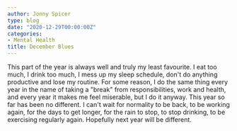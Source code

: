 ```yaml
---
author: Jonny Spicer
type: blog
date: "2020-12-29T00:00:00Z"
categories:
- Mental Health
title: December Blues
---
```

This part of the year is always well and truly my least favourite. I eat too much, I drink too much, I mess up my sleep schedule, don't do anything productive and lose my routine. For
some reason, I do the same thing every year in the name of taking a "break" from responsibilities, work and health, and every year it makes me feel miserable, but I do it anyway. This
year so far has been no different. I can't wait for normality to be back, to be working again, for the days to get longer, for the rain to stop, to stop drinking, to be exercising
regularly again. Hopefully next year will be different.
